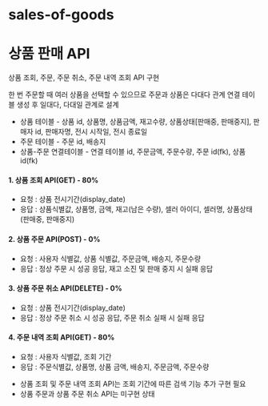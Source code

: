 # sales-of-goods

# 상품 판매 API

상품 조회, 주문, 주문 취소, 주문 내역 조회 API 구현

한 번 주문할 때 여러 상품을 선택할 수 있으므로 주문과 상품은 다대다 관계
연결 테이블 생성 후 일대다, 다대일 관계로 설계



* 상품 테이블 - 상품 id, 상품명, 상품금액, 재고수량, 상품상태[판매중, 판매중지], 판매자 id, 판매자명, 전시 시작일, 전시 종료일
* 주문 테이블 - 주문 id, 배송지
* 상품-주문 연결테이블 - 연결 테이블 id, 주문금액, 주문수량, 주문 id(fk), 상품 id(fk)

#### 1. 상품 조회 API(GET) - 80%
- 요청 : 상품 전시기간(display_date)
- 응답 : 상품식별값, 상품명, 금액, 재고(남은 수량), 셀러 아이디, 셀러명, 상품상태(판매중, 판매중지)

#### 2. 상품 주문 API(POST) - 0%
- 요청 : 사용자 식별값, 상품 식별값, 주문금액, 배송지, 주문수량
- 응답 : 정상 주문 시 성공 응답, 재고 소진 및 판매 중지 시 실패 응답

#### 3. 상품 주문 취소 API(DELETE) - 0%
- 요청 : 상품 전시기간(display_date)
- 응답 : 정상 주문 취소 시 성공 응답, 주문 취소 실패 시 실패 응답

#### 4. 주문 내역 조회 API(GET) - 80%
- 요청 : 사용자 식별값, 조회 기간
- 응답 : 주문식별값, 상품명, 상품 금액, 배송지, 주문금액, 주문수량

* 상품 조회 및 주문 내역 조회 API는 조회 기간에 따른 검색 기능 추가 구현 필요
* 상품 주문과 상품 주문 취소 API는 미구현 상태
